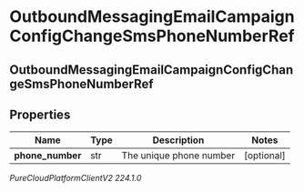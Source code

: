 # OutboundMessagingEmailCampaignConfigChangeSmsPhoneNumberRef

## OutboundMessagingEmailCampaignConfigChangeSmsPhoneNumberRef

## Properties

|Name | Type | Description | Notes|
|------------ | ------------- | ------------- | -------------|
| **phone_number** | str | The unique phone number | [optional] |



_PureCloudPlatformClientV2 224.1.0_
